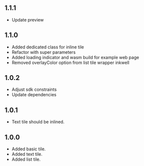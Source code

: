 ## 1.1.1

* Update preview

## 1.1.0

* Added dedicated class for inline tile
* Refactor with super parameters
* Added loading indicator and wasm build for example web page
* Removed overlayColor option from list tile wrapper inkwell

## 1.0.2

* Adjust sdk constraints
* Update dependencies

## 1.0.1

* Text tile should be inlined.

## 1.0.0

* Added basic tile.
* Added text tile.
* Added list tile.
